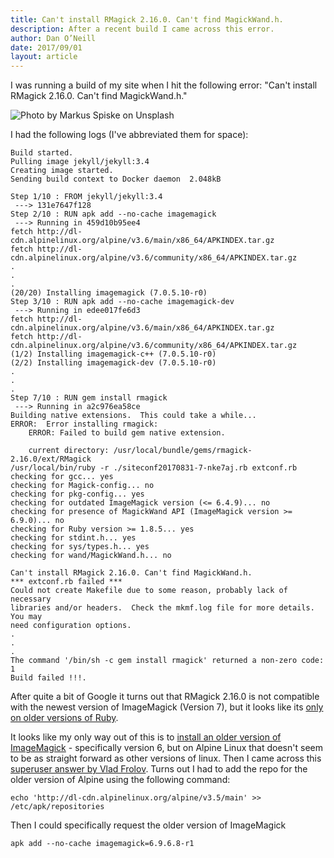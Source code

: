 ```yaml
---
title: Can't install RMagick 2.16.0. Can't find MagickWand.h.
description: After a recent build I came across this error.
author: Dan O’Neill
date: 2017/09/01
layout: article
---
```


I was running a build of my site when I hit the following error: "Can't install RMagick 2.16.0. Can't find MagickWand.h."

![Photo by Markus Spiske on Unsplash](/images/markus-spiske-207946.jpg)

I had the following logs (I've abbreviated them for space):

```
Build started.
Pulling image jekyll/jekyll:3.4
Creating image started.
Sending build context to Docker daemon  2.048kB

Step 1/10 : FROM jekyll/jekyll:3.4
 ---> 131e7647f128
Step 2/10 : RUN apk add --no-cache imagemagick
 ---> Running in 459d10b95ee4
fetch http://dl-cdn.alpinelinux.org/alpine/v3.6/main/x86_64/APKINDEX.tar.gz
fetch http://dl-cdn.alpinelinux.org/alpine/v3.6/community/x86_64/APKINDEX.tar.gz
.
.
.
(20/20) Installing imagemagick (7.0.5.10-r0)
Step 3/10 : RUN apk add --no-cache imagemagick-dev
 ---> Running in edee017fe6d3
fetch http://dl-cdn.alpinelinux.org/alpine/v3.6/main/x86_64/APKINDEX.tar.gz
fetch http://dl-cdn.alpinelinux.org/alpine/v3.6/community/x86_64/APKINDEX.tar.gz
(1/2) Installing imagemagick-c++ (7.0.5.10-r0)
(2/2) Installing imagemagick-dev (7.0.5.10-r0)
.
.
.
Step 7/10 : RUN gem install rmagick
 ---> Running in a2c976ea58ce
Building native extensions.  This could take a while...
ERROR:  Error installing rmagick:
	ERROR: Failed to build gem native extension.

    current directory: /usr/local/bundle/gems/rmagick-2.16.0/ext/RMagick
/usr/local/bin/ruby -r ./siteconf20170831-7-nke7aj.rb extconf.rb
checking for gcc... yes
checking for Magick-config... no
checking for pkg-config... yes
checking for outdated ImageMagick version (<= 6.4.9)... no
checking for presence of MagickWand API (ImageMagick version >= 6.9.0)... no
checking for Ruby version >= 1.8.5... yes
checking for stdint.h... yes
checking for sys/types.h... yes
checking for wand/MagickWand.h... no

Can't install RMagick 2.16.0. Can't find MagickWand.h.
*** extconf.rb failed ***
Could not create Makefile due to some reason, probably lack of necessary
libraries and/or headers.  Check the mkmf.log file for more details.  You may
need configuration options.
.
.
.
The command '/bin/sh -c gem install rmagick' returned a non-zero code: 1
Build failed !!!.
```

After quite a bit of Google it turns out that RMagick 2.16.0 is not compatible with the newest version of ImageMagick (Version 7), but it looks like its [only on older versions of Ruby](https://stackoverflow.com/questions/39494672/rmagick-installation-cant-find-magickwand-h).

It looks like my only way out of this is to [install an older version of ImageMagick](http://antoniolorusso.com/2017/01/29/rmagick-and-imagemagick-7/) - specifically version 6, but on Alpine Linux that doesn't seem to be as straight forward as other versions of linux.  Then I came across this [superuser answer by Vlad Frolov](https://superuser.com/a/1057145). Turns out I had to add the repo for the older version of Alpine using the following command:

```
echo 'http://dl-cdn.alpinelinux.org/alpine/v3.5/main' >> /etc/apk/repositories
```

Then I could specifically request the older version of ImageMagick

```
apk add --no-cache imagemagick=6.9.6.8-r1
```
